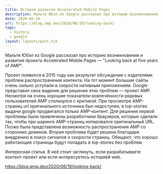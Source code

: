 ```yaml
---
title: История развития Accelerated Mobile Pages
description: Мальте Юбэл из Google рассказал про историю возникновения и развития проекта Accelerated Mobile Pages
date: 2020-06-26
url: https://blog.amp.dev/2020/06/19/looking-back/
tags:
  - history
  - google
layout: layouts/post.njk
---
```

Мальте Юбэл из Google рассказал про историю возникновения и развития проекта Accelerated Mobile Pages — "Looking back at five years of AMP".

Проект появился в 2015 году как результат обсуждения с издателями проблем распространения контента. На тот момент большие сайты очень сильно уступали в скорости нативным приложениям. Google представил свое видение для решения этих проблем — проект AMP. Несмотря на очень хорошие показатели вовлечённости рядовых пользователей AMP столкнулся с критикой. При просмотре AMP-страниц url оригинального источника был недоступен, в top-stories выдачи google продвигался только AMP-контент. Для решения первой проблемы были привлечены разработчики браузеров, которые сделали так, чтобы при шаринге AMP-страниц копировался оригинальный URL. Позже была представлена возможность распространения AMP со сторонних доменов. Вторая проблема будет решена благодаря внедрению в поиск сигналов о скорости страниц. Обещают, что хорошо работающие страницы будут попадать в top-stories без проблем.

Интересная статья. В неё стоит заглянуть, если разрабатываете контент-проект или если интересуетесь историей web.

https://blog.amp.dev/2020/06/19/looking-back/

